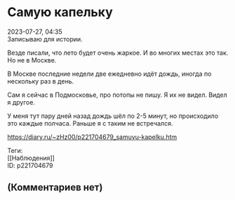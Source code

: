 Самую капельку
==============

  
2023-07-27, 04:35  
 Записываю для истории.   
   
 Везде писали, что лето будет очень жаркое. И во многих местах это так. Но не в Москве.   
   
 В Москве последние недели две ежедневно идёт дождь, иногда по нескольку раз в день.   
   
 Сам я сейчас в Подмосковье, про потопы не пишу. Я их не видел. Видел я другое.   
   
 У меня тут пару дней назад дождь шёл по 2-5 минут, но происходило это каждые полчаса. Раньше я с таким не встречался.   
  
<https://diary.ru/~zHz00/p221704679_samuyu-kapelku.htm>  
  
Теги:  
[[Наблюдения]]  
ID: p221704679  


(Комментариев нет)
------------------